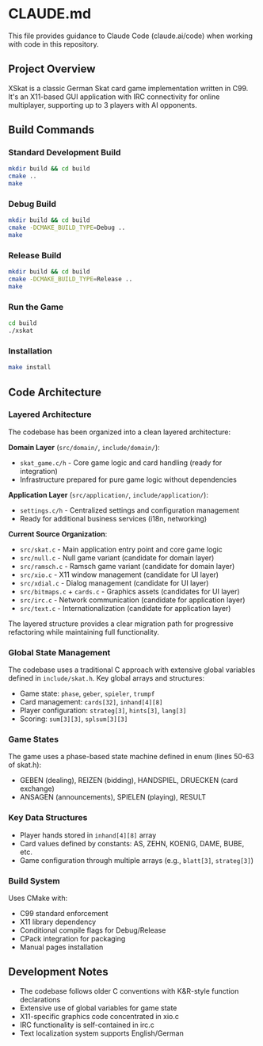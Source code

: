 # CLAUDE.md

This file provides guidance to Claude Code (claude.ai/code) when working with code in this repository.

## Project Overview

XSkat is a classic German Skat card game implementation written in C99. It's an X11-based GUI application with IRC connectivity for online multiplayer, supporting up to 3 players with AI opponents.

## Build Commands

### Standard Development Build
```bash
mkdir build && cd build
cmake ..
make
```

### Debug Build
```bash
mkdir build && cd build
cmake -DCMAKE_BUILD_TYPE=Debug ..
make
```

### Release Build
```bash
mkdir build && cd build
cmake -DCMAKE_BUILD_TYPE=Release ..
make
```

### Run the Game
```bash
cd build
./xskat
```

### Installation
```bash
make install
```

## Code Architecture

### Layered Architecture

The codebase has been organized into a clean layered architecture:

**Domain Layer** (`src/domain/`, `include/domain/`):
- `skat_game.c/h` - Core game logic and card handling (ready for integration)
- Infrastructure prepared for pure game logic without dependencies

**Application Layer** (`src/application/`, `include/application/`):
- `settings.c/h` - Centralized settings and configuration management
- Ready for additional business services (i18n, networking)

**Current Source Organization**:
- `src/skat.c` - Main application entry point and core game logic
- `src/null.c` - Null game variant (candidate for domain layer)
- `src/ramsch.c` - Ramsch game variant (candidate for domain layer)  
- `src/xio.c` - X11 window management (candidate for UI layer)
- `src/xdial.c` - Dialog management (candidate for UI layer)
- `src/bitmaps.c` + `cards.c` - Graphics assets (candidates for UI layer)
- `src/irc.c` - Network communication (candidate for application layer)
- `src/text.c` - Internationalization (candidate for application layer)

The layered structure provides a clear migration path for progressive refactoring while maintaining full functionality.

### Global State Management

The codebase uses a traditional C approach with extensive global variables defined in `include/skat.h`. Key global arrays and structures:
- Game state: `phase`, `geber`, `spieler`, `trumpf`
- Card management: `cards[32]`, `inhand[4][8]` 
- Player configuration: `strateg[3]`, `hints[3]`, `lang[3]`
- Scoring: `sum[3][3]`, `splsum[3][3]`

### Game States

The game uses a phase-based state machine defined in enum (lines 50-63 of skat.h):
- GEBEN (dealing), REIZEN (bidding), HANDSPIEL, DRUECKEN (card exchange)
- ANSAGEN (announcements), SPIELEN (playing), RESULT

### Key Data Structures

- Player hands stored in `inhand[4][8]` array
- Card values defined by constants: AS, ZEHN, KOENIG, DAME, BUBE, etc.
- Game configuration through multiple arrays (e.g., `blatt[3]`, `strateg[3]`)

### Build System

Uses CMake with:
- C99 standard enforcement
- X11 library dependency
- Conditional compile flags for Debug/Release
- CPack integration for packaging
- Manual pages installation

## Development Notes

- The codebase follows older C conventions with K&R-style function declarations
- Extensive use of global variables for game state
- X11-specific graphics code concentrated in xio.c
- IRC functionality is self-contained in irc.c
- Text localization system supports English/German